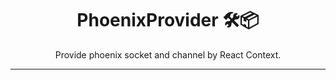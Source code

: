 <div align="center">
<h1>PhoenixProvider 🛠📦</h1>

<p>Provide phoenix socket and channel by React Context.</p>
</div>

---
